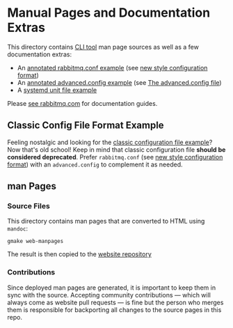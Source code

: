 # Manual Pages and Documentation Extras

This directory contains [CLI tool](https://rabbitmq.com/cli.html) man page sources as well as a few documentation extras:

 * An [annotated rabbitmq.conf example](./rabbitmq.conf.example) (see [new style configuration format](https://www.rabbitmq.com/configure.html#config-file-formats))
 * An [annotated advanced.config example](./advanced.config.example) (see [The advanced.config file](https://www.rabbitmq.com/configure.html#advanced-config-file))
 * A [systemd unit file example](./rabbitmq-server.service.example)

Please [see rabbitmq.com](https://rabbitmq.com/documentation.html) for documentation guides.


## Classic Config File Format Example

Feeling nostalgic and looking for the [classic configuration file example](https://github.com/rabbitmq/rabbitmq-server/blob/v3.7.x/docs/rabbitmq.config.example)?
Now that's old school! Keep in mind that classic configuration file **should be considered deprecated**.
Prefer `rabbitmq.conf` (see [new style configuration format](https://www.rabbitmq.com/configure.html#config-file-formats))
with an `advanced.config` to complement it as needed.


## man Pages

### Source Files

This directory contains man pages that are converted to HTML using `mandoc`:

    gmake web-manpages

The result is then copied to the [website repository](https://github.com/rabbitmq/rabbitmq-website/tree/live/site/man)

### Contributions

Since deployed man pages are generated, it is important to keep them in sync with the source.
Accepting community contributions — which will always come as website pull requests —
is fine but the person who merges them is responsible for backporting all changes
to the source pages in this repo.
